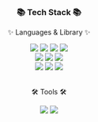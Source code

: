 <div align=center>
	<h3>📚 Tech  Stack 📚</h3>
	<p>✨ Languages & Library ✨</p>
</div>
<div align="center">
    <img src="https://img.shields.io/badge/HTML5-E34F26?style=flat&logo=HTML5&logoColor=white" />
	  <img src="https://img.shields.io/badge/CSS3-1572B6?style=flat&logo=CSS3&logoColor=white" />
    <img src="https://img.shields.io/badge/JavaScript-F7DF1E?style=flat&logo=JavaScript&logoColor=white" />	
    <img src="https://img.shields.io/badge/TypeScript-3178C6?style=flat&logo=TypeScript&logoColor=white" /><br>
    <img src="https://img.shields.io/badge/React-61DAFB?style=flat&logo=React&logoColor=white" />
	  <img src="https://img.shields.io/badge/Redux--Toolkit-764ABC?style=flat&logo=Redux&logoColor=purple">
    <img src="https://img.shields.io/badge/StyledComponents-DB7093?style=flat&logo=styled-components&logoColor=white" /><br>
     <img src="https://img.shields.io/badge/Node.js-339933?style=flat&logo=Node.js&logoColor=white"/>
      <img src="https://img.shields.io/badge/Express-000000?style=flat&logo=Express&logoColor=white"/>
     <img src="https://img.shields.io/badge/AWS-232F3E?style=flat&logo=AmazonAWS&logoColor=white"/>
	<br>
</div>
<br>
<div align=center>
	<p>🛠 Tools 🛠</p>
</div>
<div align=center>
	<img src="https://img.shields.io/badge/Visual%20Studio%20Code-007ACC?style=flat&logo=VisualStudioCode&logoColor=white" />
	<img src="https://img.shields.io/badge/GitHub-181717?style=flat&logo=GitHub&logoColor=white" />
</div>
<br>

<div align=center>

<!-- [![Solved.ac Profile](http://mazassumnida.wtf/api/v2/generate_badge?boj=devStudy99)](https://solved.ac/devStudy99/) -->

